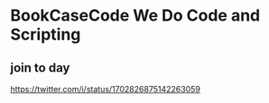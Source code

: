 # BookCaseCode We Do Code and Scripting 

## join to day
https://twitter.com/i/status/1702826875142263059
